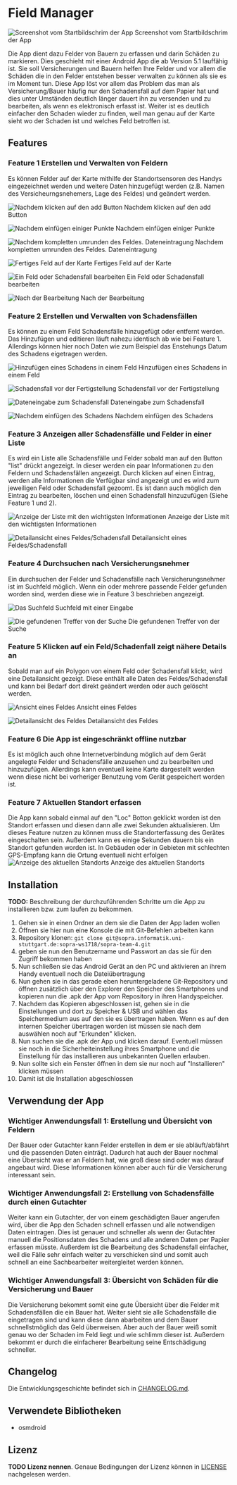 # Field Manager

![Screenshot vom Startbildschrim der App](doc\images\Startscreen.png)
Screenshot vom Startbildschrim der App

Die App dient dazu Felder von Bauern zu erfassen und darin Schäden zu markieren. Dies geschieht mit einer Android App die ab Version 5.1 lauffähig ist. Sie soll Versicherungen und Bauern helfen Ihre Felder und vor allem die Schäden die in den Felder entstehen besser verwalten zu können als sie es im Moment tun.
Diese App löst vor allem das Problem das man als Versicherung/Bauer häufig nur den Schadensfall auf dem Papier hat und dies unter Umständen deutlich länger dauert ihn zu versenden und zu bearbeiten, als wenn es elektronisch erfasst ist.
Weiter ist es deutlich einfacher den Schaden wieder zu finden, weil man genau auf der Karte sieht wo der Schaden ist und welches Feld betroffen ist.


## Features


### Feature 1 Erstellen und Verwalten von Feldern

Es können Felder auf der Karte mithilfe der Standortsensoren des Handys eingezeichnet werden und weitere Daten hinzugefügt werden (z.B. Namen des Versicheurngsnehemers, Lage des Feldes) und geändert werden.

![Nachdem klicken auf den add Button](doc/images/BlankAddField.png)
Nachdem klicken auf den add Button

![Nachdem einfügen einiger Punkte](doc\images\AddedPoints.png)
Nachdem einfügen einiger Punkte

![Nachdem kompletten umrunden des Feldes. Dateneintragung](doc\images\addFileddata.png)
Nachdem kompletten umrunden des Feldes. Dateneintragung

![Fertiges Feld auf der Karte](doc\images\FieldAdded.png)
Fertiges Feld auf der Karte

![Ein Feld oder Schadensfall bearbeiten](doc\images\BeimBearbeite.png)
Ein Feld oder Schadensfall bearbeiten

![Nach der Bearbeitung](doc\images\NachBearbeiten.png)
Nach der Bearbeitung

### Feature 2 Erstellen und Verwalten von Schadensfällen

Es können zu einem Feld Schadensfälle hinzugefügt oder entfernt werden. Das Hinzufügen und editieren läuft nahezu identisch ab wie bei Feature 1. Allerdings können hier noch Daten wie zum Beispiel das Enstehungs Datum des Schadens eigetragen werden.



![Hinzufügen eines Schadens in einem Feld](doc\images\fieldgamageadd.png)
Hinzufügen eines Schadens in einem Feld

![Schadensfall vor der Fertigstellung](doc\images\DamageTrack.png)
Schadensfall vor der Fertigstellung

![Dateneingabe zum Schadensfall](doc\images\damageDate.png)
Dateneingabe zum Schadensfall

![Nachdem einfügen des Schadens](doc\images\damageEnd.png)
Nachdem einfügen des Schadens


### Feature 3 Anzeigen aller Schadensfälle und Felder in einer Liste

Es wird ein Liste alle Schadensfälle und Felder sobald man auf den Button "list" drückt angezeigt. In dieser werden ein paar Informationen zu den Feldern und Schadensfällen angezeigt. Durch klicken auf einen Eintrag, werden alle Informationen die Verfügbar sind angezeigt und es wird zum jeweiligen Feld oder Schadensfall gezoomt. Es ist dann auch möglich den Eintrag zu bearbeiten, löschen und einen Schadensfall hinzuzufügen (Siehe Feature 1 und 2).

![Anzeige der Liste mit den wichtigsten Informationen](doc\images\list.png)
Anzeige der Liste mit den wichtigsten Informationen

![Detailansicht eines Feldes/Schadensfall](doc\images\Detailansicht.png)
Detailansicht eines Feldes/Schadensfall



### Feature 4 Durchsuchen nach Versicherungsnehmer

Ein durchsuchen der Felder und Schadensfälle nach Versicherungsnehmer ist im Suchfeld möglich. Wenn ein oder mehrere passende Felder gefunden worden sind, werden diese wie in Feature 3 beschrieben angezeigt.

![Das Suchfeld](doc\images\Search.png)
Suchfeld mit einer Eingabe

![Die gefundenen Treffer von der Suche](doc\images\Searchlist.png)
Die gefundenen Treffer von der Suche


### Feature 5 Klicken auf ein Feld/Schadenfall zeigt nähere Details an

Sobald man auf ein Polygon von einem Feld oder Schadensfall klickt, wird eine Detailansicht gezeigt. Diese enthält alle Daten des Feldes/Schadensfall und kann bei Bedarf dort direkt geändert werden oder auch gelöscht werden.

![Ansicht eines Feldes](doc\images\FieldOverview.png)
Ansicht eines Feldes

![Detailansicht des Feldes](doc\images\Detailansicht.png)
Detailansicht des Feldes


### Feature 6 Die App ist eingeschränkt offline nutzbar

Es ist möglich auch ohne Internetverbindung möglich auf dem Gerät angelegte Felder und Schadensfälle anzusehen und zu bearbeiten und hinzuzufügen. Allerdings kann eventuell keine Karte dargestellt werden wenn diese nicht bei vorheriger Benutzung vom Gerät gespeichert worden ist.

### Feature 7 Aktuellen Standort erfassen

Die App kann sobald einmal auf den "Loc" Botton geklickt worden ist den Standort erfassen und diesen dann alle zwei Sekunden aktualisieren. Um dieses Feature nutzen zu können muss die Standorterfassung des Gerätes eingeschalten sein. Außerdem kann es einige Sekunden dauern bis ein Standort gefunden worden ist. In Gebäuden oder in Gebieten mit schlechten GPS-Empfang kann die Ortung eventuell nicht erfolgen
![Anzeige des aktuellen Standorts](doc\images\currLoc.png)
Anzeige des aktuellen Standorts


## Installation

**TODO:** Beschreibung der durchzuführenden Schritte um die App zu installieren bzw. zum laufen zu bekommen.

1. Gehen sie in einen Ordner an dem sie die Daten der App laden wollen
2. Öffnen sie hier nun eine Konsole die mit Git-Befehlen arbeiten kann
3. Repository klonen: `git clone git@sopra.informatik.uni-stuttgart.de:sopra-ws1718/sopra-team-4.git`
4. geben sie nun den Benutzername und Passwort an das sie für den Zugriff bekommen haben
5. Nun schließen sie das Android Gerät an den PC und aktivieren an ihrem Handy eventuell noch die Dateiübertragung
6. Nun gehen sie in das gerade eben heruntergeladene Git-Repository und öffnen zusätzlich über den Explorer den Speicher des Smartphones und kopieren nun die .apk der App vom Repository in ihren Handyspeicher.
7. Nachdem das Kopieren abgeschlossen ist, gehen sie in die Einstellungen und dort zu Speicher & USB und wählen das Speichermedium aus auf den sie es übertragen haben. Wenn es auf den internen Speicher übertragen worden ist müssen sie nach dem auswählen noch auf "Erkunden" klicken.
8. Nun suchen sie die .apk der App und klicken darauf. Eventuell müssen sie noch in die Sicherheiteinstellung ihres Smartphone und die Einstellung für das installieren aus unbekannten Quellen erlauben.
9. Nun sollte sich ein Fenster öffnen in dem sie nur noch auf "Installieren" klicken müssen
10. Damit ist die Installation abgeschlossen

## Verwendung der App

### Wichtiger Anwendungsfall 1: Erstellung und Übersicht von Feldern
Der Bauer oder Gutachter kann Felder erstellen in dem er sie abläuft/abfährt und die passenden Daten einträgt. Dadurch hat auch der Bauer nochmal eine Übersicht was er an Feldern hat, wie groß diese sind oder was darauf angebaut wird. Diese Informationen können aber auch für die Versicherung interessant sein.

### Wichtiger Anwendungsfall 2: Erstellung von Schadensfälle durch einen Gutachter

Weiter kann ein Gutachter, der von einem geschädigten Bauer angerufen wird, über die App den Schaden schnell erfassen und alle notwendigen Daten eintragen. Dies ist genauer und schneller als wenn der Gutachter manuell die Positionsdaten des Schadens und alle anderen Daten per Papier erfassen müsste. Außerdem ist die Bearbeitung des Schadensfall einfacher, weil die Fälle sehr einfach weiter zu verschicken sind und somit auch schnell an eine Sachbearbeiter weitergleitet werden können.


### Wichtiger Anwendungsfall 3: Übersicht von Schäden für die Versicherung und Bauer
Die Versicherung bekommt somit eine gute Übersicht über die Felder mit Schadensfällen die ein Bauer hat. Weiter sieht sie alle Schadensfälle die eingetragen sind und kann diese dann abarbeiten und dem Bauer schnellstmöglich das Geld überweisen.
Aber auch der Bauer weiß somit genau wo der Schaden im Feld liegt und wie schlimm dieser ist. Außerdem bekommt er durch die einfacherer Bearbeitung seine Entschädigung schneller.



## Changelog

Die Entwicklungsgeschichte befindet sich in [CHANGELOG.md](CHANGELOG.md).

## Verwendete Bibliotheken

- osmdroid

## Lizenz

**TODO Lizenz nennen**. Genaue Bedingungen der Lizenz können in [LICENSE](LICENSE) nachgelesen werden.
